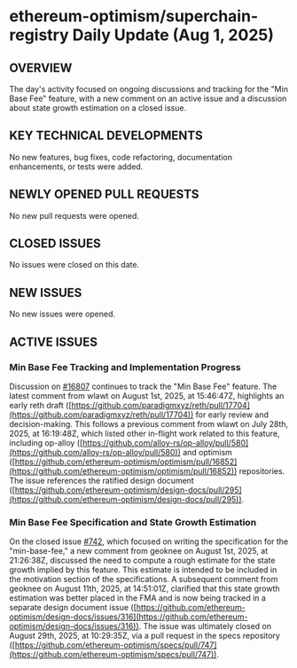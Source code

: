 # ethereum-optimism/superchain-registry Daily Update (Aug 1, 2025)
## OVERVIEW 
The day's activity focused on ongoing discussions and tracking for the "Min Base Fee" feature, with a new comment on an active issue and a discussion about state growth estimation on a closed issue.

## KEY TECHNICAL DEVELOPMENTS

No new features, bug fixes, code refactoring, documentation enhancements, or tests were added.

## NEWLY OPENED PULL REQUESTS
No new pull requests were opened.

## CLOSED ISSUES

No issues were closed on this date.

## NEW ISSUES

No new issues were opened.

## ACTIVE ISSUES

### Min Base Fee Tracking and Implementation Progress
Discussion on [#16807](https://github.com/ethereum-optimism/superchain-registry/issues/16807) continues to track the "Min Base Fee" feature. The latest comment from wlawt on August 1st, 2025, at 15:46:47Z, highlights an early reth draft ([https://github.com/paradigmxyz/reth/pull/17704](https://github.com/paradigmxyz/reth/pull/17704)) for early review and decision-making. This follows a previous comment from wlawt on July 28th, 2025, at 16:19:48Z, which listed other in-flight work related to this feature, including op-alloy ([https://github.com/alloy-rs/op-alloy/pull/580](https://github.com/alloy-rs/op-alloy/pull/580)) and optimism ([https://github.com/ethereum-optimism/optimism/pull/16852](https://github.com/ethereum-optimism/optimism/pull/16852)) repositories. The issue references the ratified design document ([https://github.com/ethereum-optimism/design-docs/pull/295](https://github.com/ethereum-optimism/design-docs/pull/295)).

### Min Base Fee Specification and State Growth Estimation
On the closed issue [#742](https://github.com/ethereum-optimism/superchain-registry/issues/742), which focused on writing the specification for the "min-base-fee," a new comment from geoknee on August 1st, 2025, at 21:26:38Z, discussed the need to compute a rough estimate for the state growth implied by this feature. This estimate is intended to be included in the motivation section of the specifications. A subsequent comment from geoknee on August 11th, 2025, at 14:51:01Z, clarified that this state growth estimation was better placed in the FMA and is now being tracked in a separate design document issue ([https://github.com/ethereum-optimism/design-docs/issues/316](https://github.com/ethereum-optimism/design-docs/issues/316)). The issue was ultimately closed on August 29th, 2025, at 10:29:35Z, via a pull request in the specs repository ([https://github.com/ethereum-optimism/specs/pull/747](https://github.com/ethereum-optimism/specs/pull/747)).